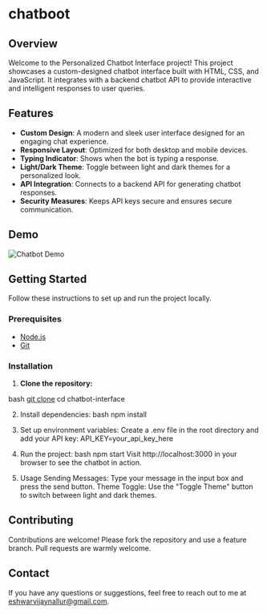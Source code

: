 # chatboot


## Overview

Welcome to the Personalized Chatbot Interface project! This project showcases a custom-designed chatbot interface built with HTML, CSS, and JavaScript. It integrates with a backend chatbot API to provide interactive and intelligent responses to user queries.

## Features

- **Custom Design**: A modern and sleek user interface designed for an engaging chat experience.
- **Responsive Layout**: Optimized for both desktop and mobile devices.
- **Typing Indicator**: Shows when the bot is typing a response.
- **Light/Dark Theme**: Toggle between light and dark themes for a personalized look.
- **API Integration**: Connects to a backend API for generating chatbot responses.
- **Security Measures**: Keeps API keys secure and ensures secure communication.

## Demo

![Chatbot Demo](demo-screenshot.png)

## Getting Started

Follow these instructions to set up and run the project locally.

### Prerequisites

- [Node.js](https://nodejs.org/)
- [Git](https://git-scm.com/)

### Installation

1. **Clone the repository:**

bash
[git clone](https://github.com/Eshwarvijay007/chatboot.git)
cd chatbot-interface

2. Install dependencies:
bash
npm install

3. Set up environment variables:
Create a .env file in the root directory and add your API key:
API_KEY=your_api_key_here

4. Run the project:
bash
npm start
Visit http://localhost:3000 in your browser to see the chatbot in action.

5. Usage
Sending Messages: Type your message in the input box and press the send button.
Theme Toggle: Use the "Toggle Theme" button to switch between light and dark themes.

## Contributing
Contributions are welcome! Please fork the repository and use a feature branch. Pull requests are warmly welcome.

## Contact
If you have any questions or suggestions, feel free to reach out to me at eshwarvijaynallur@gmail.com.
